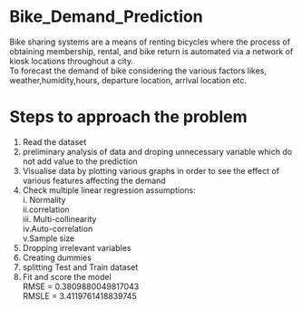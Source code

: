 # Bike_Demand_Prediction
Bike sharing systems are a means of renting bicycles where the process of obtaining membership, rental, and bike return is automated via a network of kiosk locations throughout a city. </br>
To forecast the demand of bike considering the various factors likes, weather,humidity,hours, departure location, arrival location etc.
# Steps to approach the problem
1. Read the dataset </br>
2. preliminary analysis of data and droping unnecessary variable which do not add value to the prediction </br>
3. Visualise data by plotting various graphs in order to see the effect of various features affecting the demand </br>
4. Check multiple linear regression assumptions: </br>
i. Normality </br>
ii.correlation </br>
iii. Multi-collinearity </br>
iv.Auto-correlation </br>
v.Sample size </br>
5. Dropping irrelevant variables </br>
6. Creating dummies </br>
7. splitting Test and Train dataset </br>
8. Fit and score the model </br>
RMSE = 0.3809880049817043 </br>
RMSLE = 3.4119761418839745
